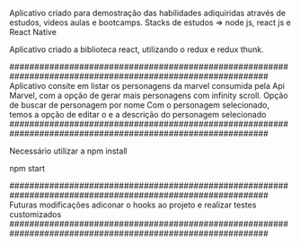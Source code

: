Aplicativo criado para demostração das habilidades adiquiridas através de estudos, videos aulas e bootcamps.
Stacks de estudos => node js, react js e React Native

Aplicativo criado a biblioteca react, utilizando o redux e redux thunk.

############################################################################################################
Aplicativo consite em listar os personagens da marvel consumida pela Api Marvel,
com a opção de gerar mais personagens com infinity scroll.
Opção de buscar de personagem por nome
Com o personagem selecionado, temos a opção de editar o e a descrição do personagem selecionado
############################################################################################################

Necessário utilizar a npm install

npm start

############################################################################################################
Futuras modificações adiconar o hooks ao projeto e realizar testes customizados
############################################################################################################
